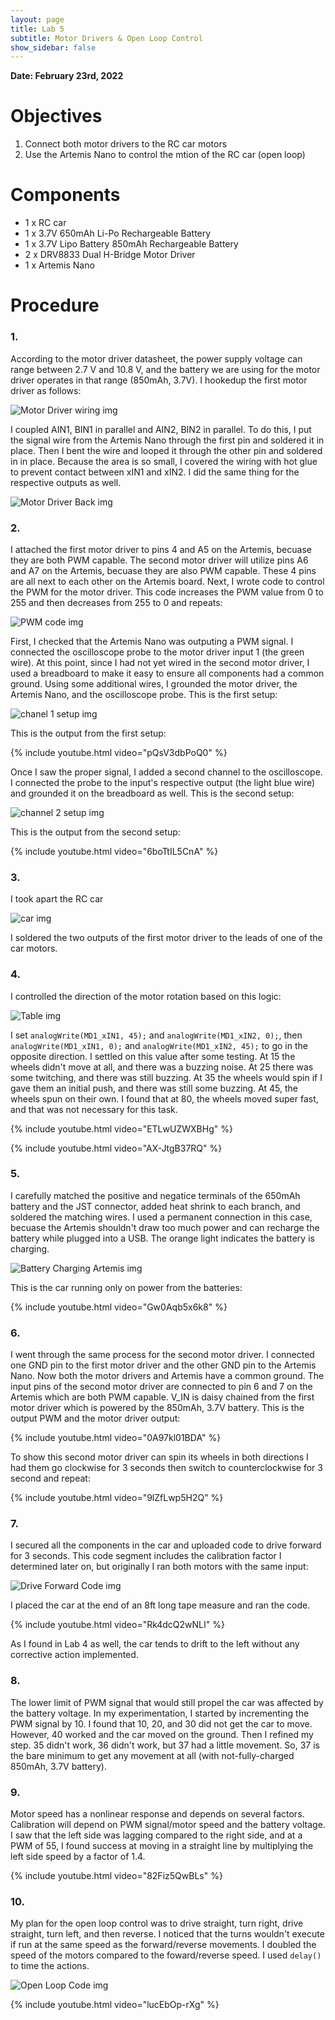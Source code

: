 ```yaml
---
layout: page
title: Lab 5
subtitle: Motor Drivers & Open Loop Control
show_sidebar: false
---
```


**Date: February 23rd, 2022**

# Objectives
1. Connect both motor drivers to the RC car motors
2. Use the Artemis Nano to control the mtion of the RC car (open loop)

# Components
- 1 x RC car
- 1 x 3.7V 650mAh Li-Po Rechargeable Battery
- 1 x 3.7V Lipo Battery 850mAh Rechargeable Battery
- 2 x DRV8833 Dual H-Bridge Motor Driver 
- 1 x Artemis Nano

# Procedure
### 1.
According to the motor driver datasheet, the power supply voltage can range between 2.7 V and 10.8 V, and the battery we are using for the motor driver operates in that range (850mAh, 3.7V). I hookedup the first motor driver as follows: 

![Motor Driver wiring img](img/lab5/motor_driver_1.jpg) 

I coupled AIN1, BIN1 in parallel and AIN2, BIN2 in parallel. To do this, I put the signal wire from the Artemis Nano through the first pin and soldered it in place. Then I bent the wire and looped it through the other pin and soldered in in place. Because the area is so small, I covered the wiring with hot glue to prevent contact between xIN1 and xIN2. I did the same thing for the respective outputs as well.

![Motor Driver Back img](img/lab5/motor_driver_back.JPG) 

### 2.
I attached the first motor driver to pins 4 and A5 on the Artemis, becuase they are both PWM capable. The second motor driver will utilize pins A6 and A7 on the Artemis, becuase they are also PWM capable. These 4 pins are all next to each other on the Artemis board. Next, I wrote code to control the PWM for the motor driver. This code increases the PWM value from 0 to 255 and then decreases from 255 to 0 and repeats:

![PWM code img](img/lab5/Rising_Falling_PWM_code_IMG.png)

First, I checked that the Artemis Nano was outputing a PWM signal. I connected the oscilloscope probe to the motor driver input 1 (the green wire). At this point, since I had not yet wired in the second motor driver, I used a breadboard to make it easy to ensure all components had a common ground. Using some additional wires, I grounded the motor driver, the Artemis Nano, and the oscilloscope probe. This is the first setup:

![chanel 1 setup img](img/lab5/chanel1_PWM.JPG) 

This is the output from the first setup:

{% include youtube.html video="pQsV3dbPoQ0" %}

Once I saw the proper signal, I added a second channel to the oscilloscope. I connected the probe to the input's respective output (the light blue wire) and grounded it on the breadboard as well. This is the second setup:

![channel 2 setup img](img/lab5/chanel2_motor_driver_output.JPG)

This is the output from the second setup: 

{% include youtube.html video="6boTtIL5CnA" %}

### 3.
I took apart the RC car

![car img](img/lab5/gutted_robot.JPG)

I soldered the two outputs of the first motor driver to the leads of one of the car motors.

### 4.
I controlled the direction of the motor rotation based on this logic:

![Table img](img/lab5/Table.png)

I set `analogWrite(MD1_xIN1, 45);` and `analogWrite(MD1_xIN2, 0);`, then `analogWrite(MD1_xIN1, 0);` and `analogWrite(MD1_xIN2, 45);` to go in the opposite direction. I settled on this value after some testing. At 15 the wheels didn't move at all, and there was a buzzing noise. At 25 there was some twitching, and there was still buzzing. At 35 the wheels would spin if I gave them an initial push, and there was still some buzzing. At 45, the wheels spun on their own. I found that at 80, the wheels moved super fast, and that was not necessary for this task.

{% include youtube.html video="ETLwUZWXBHg" %}

{% include youtube.html video="AX-JtgB37RQ" %}

### 5.
I carefully matched the positive and negatice terminals of the 650mAh battery and the JST connector, added heat shrink to each branch, and soldered the matching wires. I used a permanent connection in this case, becuase the Artemis shouldn't draw too much power and can recharge the battery while plugged into a USB. The orange light indicates the battery is charging.

![Battery Charging Artemis img](img/lab5/artemis_bat_charging.JPG)

This is the car running only on power from the batteries:

{% include youtube.html video="Gw0Aqb5x6k8" %}

### 6.
I went through the same process for the second motor driver. I connected one GND pin to the first motor driver and the other GND pin to the Artemis Nano. Now both the motor drivers and Artemis have a common ground. The input pins of the second motor driver are connected to pin 6 and 7 on the Artemis which are both PWM capable. V_IN is daisy chained from the first motor driver which is powered by the 850mAh, 3.7V battery. This is the output PWM and the motor driver output:

{% include youtube.html video="0A97kl01BDA" %}

To show this second motor driver can spin its wheels in both directions I had them go clockwise for 3 seconds then switch to counterclockwise for 3 second and repeat: 


{% include youtube.html video="9lZfLwp5H2Q" %}

### 7.
I secured all the components in the car and uploaded code to drive forward for 3 seconds. This code segment includes the calibration factor I determined later on, but originally I ran both motors with the same input:

![Drive Forward Code img](img/lab5/TimedForwardDrive_code_IMG.png)

I placed the car at the end of an 8ft long tape measure and ran the code.

{% include youtube.html video="Rk4dcQ2wNLI" %}

As I found in Lab 4 as well, the car tends to drift to the left without any corrective action implemented.

### 8. 
The lower limit of PWM signal that would still propel the car was affected by the battery voltage. In my experimentation, I started by incrementing the PWM signal by 10. I found that 10, 20, and 30 did not get the car to move. However, 40 worked and the car moved on the ground. Then I refined my step. 35 didn't work, 36 didn't work, but 37 had a little movement. So, 37 is the bare minimum to get any movement at all (with not-fully-charged 850mAh, 3.7V battery).

### 9.
Motor speed has a nonlinear response and depends on several factors. Calibration will depend on PWM signal/motor speed and the battery voltage. I saw that the left side was lagging compared to the right side, and at a PWM of 55, I found success at moving in a straight line by multiplying the left side speed by a factor of 1.4.

{% include youtube.html video="82Fiz5QwBLs" %}

### 10.
My plan for the open loop control was to drive straight, turn right, drive straight, turn left, and then reverse. I noticed that the turns wouldn't execute if run at the same speed as the forward/reverse movements. I doubled the speed of the motors compared to the foward/reverse speed. I used `delay()` to time the actions.

![Open Loop Code img](img/lab5/OpenLoopControl_code_IMG.png)

{% include youtube.html video="lucEbOp-rXg" %}
